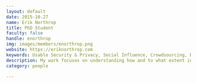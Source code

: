 ```yaml
---
layout: default
date: 2015-10-27
name: Erik Northrop
title: PhD Student
faculty: false
handle: enorthrop
img: images/members/enorthrop.png
website: https://eriknorthrop.com
keywords: Usable Security & Privacy, Social Influence, Crowdsourcing, Decision Making, Experts
description: My work focuses on understanding how and to what extent influence can affect the security and privacy decisions made by people. This work looks at the intersection of influence and the crowdsourcing to provide better security and privacy information to people.
category: people

---
```

